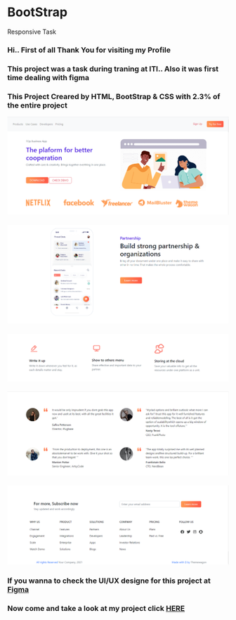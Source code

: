 # BootStrap
Responsive Task
### Hi.. First of all Thank You for visiting my Profile
### This project was a task during traning at ITI.. Also it was first time dealing with figma 

<div>
     <h3>This Project Creared by HTML, BootStrap & CSS with 2.3% of the entire project</h3>
  <img src="https://github.com/MahmoudElHassan/BootStrap/blob/main/Readme%20Image/1.png" width="">
     <h4></h4>
  <img src="https://github.com/MahmoudElHassan/BootStrap/blob/main/Readme%20Image/2.png" width="">
     <h4></h4>
  <img src="https://github.com/MahmoudElHassan/BootStrap/blob/main/Readme%20Image/3.png" width="">
     <h4></h4>
  <img src="https://github.com/MahmoudElHassan/BootStrap/blob/main/Readme%20Image/4.png" width="">
     <h4></h4>
  <img src="https://github.com/MahmoudElHassan/BootStrap/blob/main/Readme%20Image/5.png" width="">
 </div>
 
### If you wanna to check the UI/UX designe for this project at [Figma](https://www.figma.com/file/il3TZK1Wru0eAptudKCbH8/Collab-Collaboration-Software-Landing-Page-Template-(Community)?node-id=201%3A1004)

### Now come and take a look at my project click [HERE](http://boot-strap-five.vercel.app/) 
